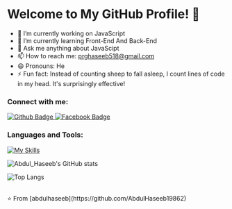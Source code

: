  <h1>Welcome to My GitHub Profile! 👋</h1>

- 🔭 I’m currently working on JavaScript
- 🌱 I’m currently learning Front-End And Back-End
- 💬 Ask me anything about JavaScipt 
- 📫 How to reach me: prghaseeb518@gmail.com
- 😄 Pronouns: He
- ⚡ Fun fact: Instead of counting sheep to fall asleep, I count lines of code in my head. It's surprisingly effective!
  
### Connect with me:
<div id="badges">
  <a href="https://github.com/AbdulHaseeb19862">
    <img src="https://img.shields.io/badge/Github-white?style=for-the-badge&logo=Github&logoColor=black" alt="Github Badge"/>
  </a>
   <a href="https://www.facebook.com/abdulhaseeb115">
    <img src="https://img.shields.io/badge/Facebook-blue?style=for-the-badge&logo=facebook&logoColor=white" alt="Facebook Badge"/>
  </a>
</div>

### Languages and Tools:
[![My Skills](https://skillicons.dev/icons?i=cpp,html,css,bootstrap,js,nodejs,npm,express,mongodb,mysql,wordpress,github,git,postman&perline=5)](https://skillicons.dev)

![Abdul_Haseeb's GitHub stats](https://github-readme-stats.vercel.app/api?username=abdulhaseeb&show_icons=true&theme=dark)

![Top Langs](https://github-readme-stats.vercel.app/api/top-langs/?username=abdulhaseeb&theme=dark)


<br>
⭐️ From [abdulhaseeb](https://github.com/AbdulHaseeb19862)
